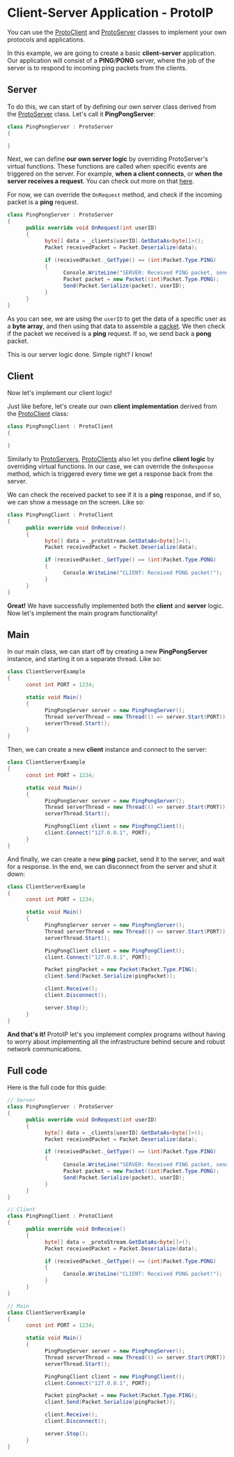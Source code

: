 # Client-Server Application - ProtoIP

You can use the [ProtoClient](Client.md) and [ProtoServer](Server.md) classes to implement your own protocols and applications.

In this example, we are going to create a basic **client-server** application. Our application will consist of a **PING**/**PONG** server, where the job of the server is to respond to incoming ping packets from the clients.

## Server

To do this, we can start of by defining our own server class derived from the [ProtoServer](Server.md) class. Let's call it **PingPongServer**:

```csharp
class PingPongServer : ProtoServer
{

}
```

Next, we can define **our own server logic** by overriding ProtoServer's virtual functions. These functions are called when specific events are triggered on the server. For example, **when a client connects**, or **when the server receives a request**. You can check out more on that [here](Server.md/#virtual-functions).

For now, we can override the `OnRequest` method, and check if the incoming packet is a **ping** request.

```csharp
class PingPongServer : ProtoServer
{
      public override void OnRequest(int userID)
      {
            byte[] data = _clients[userID].GetDataAs<byte[]>();
            Packet receivedPacket = Packet.Deserialize(data);

            if (receivedPacket._GetType() == (int)Packet.Type.PING)
            {
                  Console.WriteLine("SERVER: Received PING packet, sending PONG!");
                  Packet packet = new Packet((int)Packet.Type.PONG);
                  Send(Packet.Serialize(packet), userID);
            }
      }
}
```

As you can see, we are using the `userID` to get the data of a specific user as a **byte array**, and then using that data to assemble a [packet](Packet.md). We then check if the packet we received is a **ping** request. If so, we send back a **pong** packet.

This is our server logic done. Simple right? I know! 

## Client

Now let's implement our client logic!

Just like before, let's create our own **client implementation** derived from the [ProtoClient](Client.md) class:

```csharp
class PingPongClient : ProtoClient
{

}
```

Similarly to [ProtoServers](Server.md), [ProtoClients](Client.md) also let you define **client logic** by overriding virtual functions. In our case, we can override the `OnResponse` method, which is triggered every time we get a response back from the server.

We can check the received packet to see if it is a **ping** response, and if so, we can show a message on the screen. Like so:

```csharp
class PingPongClient : ProtoClient
{
      public override void OnReceive() 
      {
            byte[] data = _protoStream.GetDataAs<byte[]>();
            Packet receivedPacket = Packet.Deserialize(data);

            if (receivedPacket._GetType() == (int)Packet.Type.PONG)
            {
                  Console.WriteLine("CLIENT: Received PONG packet!");
            }
      }
}
```

**Great!** We have successfully implemented both the **client** and **server** logic. Now let's implement the main program functionality!

## Main

In our main class, we can start off by creating a new **PingPongServer** instance, and starting it on a separate thread. Like so:

```csharp
class ClientServerExample
{
      const int PORT = 1234;

      static void Main()
      {
            PingPongServer server = new PingPongServer();
            Thread serverThread = new Thread(() => server.Start(PORT));
            serverThread.Start();
      }
}
```

Then, we can create a new **client** instance and connect to the server:

```csharp
class ClientServerExample
{
      const int PORT = 1234;

      static void Main()
      {
            PingPongServer server = new PingPongServer();
            Thread serverThread = new Thread(() => server.Start(PORT));
            serverThread.Start();

            PingPongClient client = new PingPongClient();
            client.Connect("127.0.0.1", PORT);
      }
}
```

And finally, we can create a new **ping** packet, send it to the server, and wait for a response. In the end, we can disconnect from the server and shut it down:

```csharp
class ClientServerExample
{
      const int PORT = 1234;

      static void Main()
      {
            PingPongServer server = new PingPongServer();
            Thread serverThread = new Thread(() => server.Start(PORT));
            serverThread.Start();

            PingPongClient client = new PingPongClient();
            client.Connect("127.0.0.1", PORT);

            Packet pingPacket = new Packet(Packet.Type.PING);
            client.Send(Packet.Serialize(pingPacket));

            client.Receive();
            client.Disconnect();

            server.Stop();
      }
}
```

**And that's it!** ProtoIP let's you implement complex programs without having to worry about implementing all the infrastructure behind secure and robust network communications.

## Full code

Here is the full code for this guide:

```csharp
// Server
class PingPongServer : ProtoServer
{
      public override void OnRequest(int userID)
      {
            byte[] data = _clients[userID].GetDataAs<byte[]>();
            Packet receivedPacket = Packet.Deserialize(data);

            if (receivedPacket._GetType() == (int)Packet.Type.PING)
            {
                  Console.WriteLine("SERVER: Received PING packet, sending PONG!");
                  Packet packet = new Packet((int)Packet.Type.PONG);
                  Send(Packet.Serialize(packet), userID);
            }
      }
}

// Client
class PingPongClient : ProtoClient
{
      public override void OnReceive() 
      {
            byte[] data = _protoStream.GetDataAs<byte[]>();
            Packet receivedPacket = Packet.Deserialize(data);

            if (receivedPacket._GetType() == (int)Packet.Type.PONG)
            {
                  Console.WriteLine("CLIENT: Received PONG packet!");
            }
      }
}

// Main
class ClientServerExample
{
      const int PORT = 1234;

      static void Main()
      {
            PingPongServer server = new PingPongServer();
            Thread serverThread = new Thread(() => server.Start(PORT));
            serverThread.Start();

            PingPongClient client = new PingPongClient();
            client.Connect("127.0.0.1", PORT);

            Packet pingPacket = new Packet(Packet.Type.PING);
            client.Send(Packet.Serialize(pingPacket));

            client.Receive();
            client.Disconnect();

            server.Stop();
      }
}
```